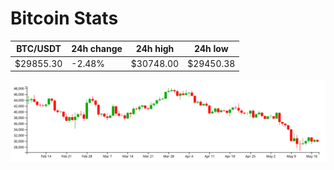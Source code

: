 # Bitcoin Stats

BTC/USDT|24h change|24h high|24h low|
|---|---|---|---|
|$29855.30|-2.48%|$30748.00|$29450.38|

<img src="./chart.svg">
